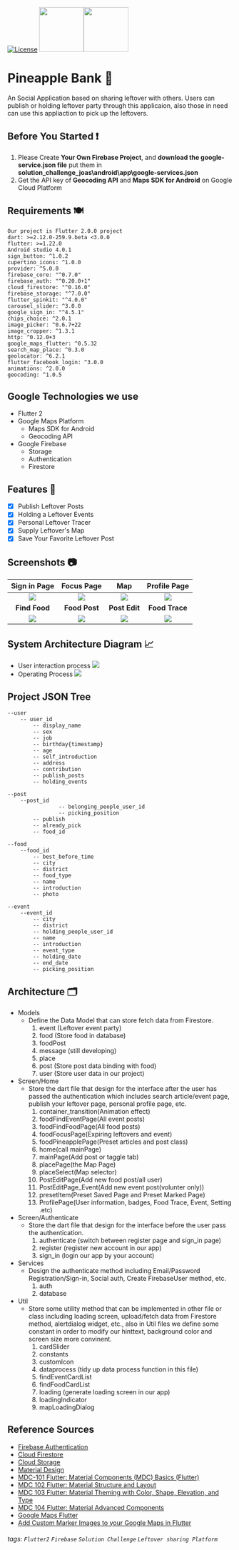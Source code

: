 [![License](https://img.shields.io/badge/License-Apache%202.0-blue.svg)](https://opensource.org/licenses/Apache-2.0)  <img src="https://i.imgur.com/WWbFmFv.png" width="100"/><img src="https://firebase.google.com/downloads/brand-guidelines/PNG/logo-built_white.png" width="100"/>

# Pineapple Bank 🍍
An Social Application based on sharing leftover with others. Users can publish or holding leftover party through this applicaion, also those in need can use this appliaction to pick up the leftovers.

## Before You Started ❗
1. Please Create **Your Own Firebase Project**, and **download the google-service.json file** put them in **solution_challenge_joas\android\app\google-services.json**
2. Get the API key of **Geocoding API** and **Maps SDK for Android** on Google Cloud Platform



## Requirements 🍽
```
Our project is Flutter 2.0.0 project
dart: >=2.12.0-259.9.beta <3.0.0
flutter: >=1.22.0
Android studio 4.0.1
sign_button: ^1.0.2
cupertino_icons: ^1.0.0
provider: ^5.0.0
firebase_core: "^0.7.0"
firebase_auth: "^0.20.0+1"
cloud_firestore: "^0.16.0"
firebase_storage: "^7.0.0"
flutter_spinkit: "^4.0.0"
carousel_slider: ^3.0.0
google_sign_in: "^4.5.1"
chips_choice: ^2.0.1
image_picker: ^0.6.7+22
image_cropper: ^1.3.1
http: ^0.12.0+3
google_maps_flutter: ^0.5.32
search_map_place: ^0.3.0
geolocator: ^6.2.1
flutter_facebook_login: ^3.0.0
animations: ^2.0.0
geocoding: ^1.0.5

```
## Google Technologies we use
- Flutter 2
- Google Maps Platform
    - Maps SDK for Android
    - Geocoding API
- Google Firebase
    - Storage
    - Authentication
    - Firestore

## Features 🍕
- [x] Publish Leftover Posts
- [x] Holding a Leftover Events
- [x] Personal Leftover Tracer
- [x] Supply Leftover's Map
- [x] Save Your Favorite Leftover Post

## Screenshots 📷
|Sign in Page|Focus Page|Map|Profile Page|
|:----------:|:--------:|:-:|:----------:|
|![](https://i.imgur.com/UCPK1jB.jpg)|![](https://i.imgur.com/mYFAhyZ.jpg)|![](https://i.imgur.com/ItVA5QO.jpg)|![](https://i.imgur.com/ueyFfOP.jpg)|
|**Find Food**|**Food Post**|**Post Edit**|**Food Trace**|
|![](https://i.imgur.com/pfOk6JU.jpg)|![](https://i.imgur.com/9bpwggz.jpg)|![](https://i.imgur.com/1okxOkK.jpg)|![](https://i.imgur.com/RrQaIAF.jpg)|


## System Architecture Diagram 📈
* User interaction process
![](https://i.imgur.com/c5SrVCs.png)
* Operating Process
![](https://i.imgur.com/QhY6Y1v.png)

## Project JSON Tree
```
--user
	-- user_id
		-- display_name
		-- sex
		-- job
		-- birthday{timestamp}
		-- age
		-- self_introduction
		-- address
		-- contribution
		-- publish_posts
		-- holding_events

--post
	--post_id
                -- belonging_people_user_id
                -- picking_position
		-- publish
		-- already_pick
		-- food_id

--food
	--food_id
		-- best_before_time
		-- city
		-- district
		-- food_type
		-- name
		-- introduction
		-- photo
		
--event
	--event_id
		-- city
		-- district
		-- holding_people_user_id
		-- name
		-- introduction
		-- event_type
		-- holding_date
		-- end_date
		-- picking_position
```

## Architecture 🗂
- Models
    - Define the Data Model that can store fetch data from Firestore.
        1. event (Leftover event party)
        2. food (Store food in database)
        3. foodPost
        4. message (still developing)
        5. place
        6. post (Store post data binding with food)
        7. user (Store user data in our project)
- Screen/Home
    - Store the dart file that design for the interface after the user has passed the authentication which includes search article/event page, publish your leftover page, personal profile page, etc.
        1. container_transition(Animation effect)
        2. foodFindEventPage(All event posts)
        3. foodFindFoodPage(All food posts)
        4. foodFocusPage(Expiring leftovers and event)
        5. foodPineapplePage(Preset articles and post class)
        6. home(call mainPage)
        7. mainPage(Add post or taggle tab)
        8. placePage(the Map Page)
        9. placeSelect(Map selector)
        10. PostEditPage(Add new food post/all user)
        11. PostEditPage_Event(Add new event post(volunter only))
        12. presetItem(Preset Saved Page and Preset Marked Page)
        13. ProfilePage(User information, badges, Food Trace, Event, Setting .etc)
- Screen/Authenticate
    - Store the dart file that design for the interface before the user pass the authentication.
        1. authenticate (switch between register page and sign_in page)
        3. register (register new account in our app)
        4. sign_in (login our app by your account)
- Services
    - Design the authenticate method including Email/Password Registration/Sign-in, Social auth, Create FirebaseUser method, etc.
        1. auth
        2. database
- Util
    - Store some utility method that can be implemented in other file or class including loading screen, upload/fetch data from Firestore method, alertdialog widget, etc., also in Util files we define some constant in order to modify our hinttext, background color and screen size more convinent.
        1. cardSlider
        2. constants
        3. customIcon
        4. dataprocess (tidy up data process function in this file)
        5. findEventCardList
        6. findFoodCardList
        7. loading (generate loading screen in our app)
        8. loadingIndicator
        9. mapLoadingDialog

## Reference Sources
* [Firebase Authentication](https://firebase.flutter.dev/docs/auth/usage)
* [Cloud Firestore](https://firebase.flutter.dev/docs/firestore/usage)
* [Cloud Storage](https://firebase.flutter.dev/docs/storage/usage)
* [Material Design](https://material.io)
* [MDC-101 Flutter: Material Components (MDC) Basics (Flutter)](https://codelabs.developers.google.com/codelabs/mdc-101-flutter#0)
* [MDC 102 Flutter: Material Structure and Layout](https://codelabs.developers.google.com/codelabs/mdc-102-flutter)
* [MDC 103 Flutter: Material Theming with Color, Shape, Elevation, and Type](https://codelabs.developers.google.com/codelabs/mdc-103-flutter)
* [MDC 104 Flutter: Material Advanced Components](https://codelabs.developers.google.com/codelabs/mdc-104-flutter)
* [Google Maps Flutter](https://pub.dev/packages/google_maps_flutter)
* [Add Custom Marker Images to your Google Maps in Flutter](https://pub.dev/packages/google_maps_flutter)

###### tags: `Flutter2` `Firebase` `Solution Challenge` `Leftover sharing Platform`



